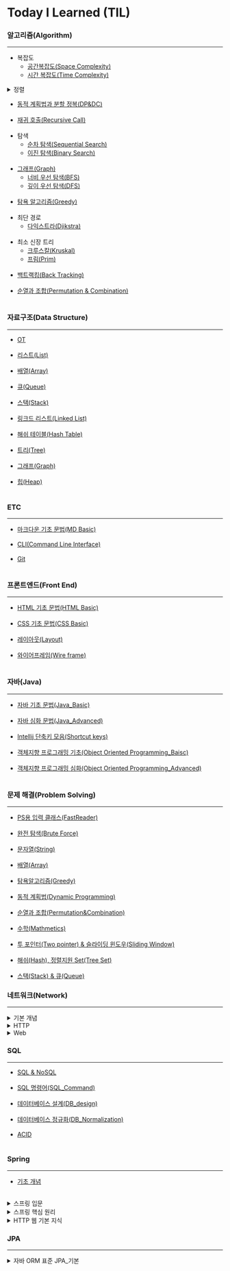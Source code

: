 # Today I Learned (TIL)
### 알고리즘(Algorithm)
-----------------------------------
- 복잡도
  - [공간복잡도(Space Complexity)](https://github.com/ssu18/TIL/blob/main/Algorithm/AL_SpaceComplexity.md) <br>
  - [시간 복잡도(Time Complexity)](https://github.com/ssu18/TIL/blob/main/Algorithm/AL_TimeComplexity.md) <br>

</details>
<details>
<summary>정렬</summary>

  - [버블 정렬(Bubble Sort)](https://github.com/ssu18/TIL/blob/main/Algorithm/AL_BubbleSort.md) <br>
  - [선택 정렬(Selection Sort)](https://github.com/ssu18/TIL/blob/main/Algorithm/AL_SelectionSort.md) <br>
  - [삽입 정렬(Insertion Sort)](https://github.com/ssu18/TIL/blob/main/Algorithm/AL_InsertionSort.md) <br>
  - [병합 정렬(Merge Sort)](https://github.com/ssu18/TIL/blob/main/Algorithm/AL_MergeSort.md) <br>
  - [퀵 정렬(Quick Sort)](https://github.com/ssu18/TIL/blob/main/Algorithm/AL_QuickSort.md) <br><br>
</details>

- [동적 계획법과 분할 정복(DP&DC)](https://github.com/ssu18/TIL/blob/main/Algorithm/AL_DP%2CDC.md) <br><br>
- [재귀 호출(Recursive Call)](https://github.com/ssu18/TIL/blob/main/Algorithm/AL_RecursiveCall.md) <br><br>
- 탐색<br>
  - [순차 탐색(Sequential Search)](https://github.com/ssu18/TIL/blob/main/Algorithm/AL_SequentialSearch.md) <br>
  - [이진 탐색(Binary Search)](https://github.com/ssu18/TIL/blob/main/Algorithm/AL_BinarySearch.md) <br><br>
- [그래프(Graph)](https://github.com/ssu18/TIL/blob/main/Algorithm/AL_Graph.md)<br>
  - [너비 우선 탐색(BFS)](https://github.com/ssu18/TIL/blob/main/Algorithm/AL_BreadthFirstSearch.md)<br>
  - [깊이 우선 탐색(DFS)](https://github.com/ssu18/TIL/blob/main/Algorithm/Al_DepthFirstSearch.md)<br><br>
- [탐욕 알고리즘(Greedy)](https://github.com/ssu18/TIL/blob/main/Algorithm/AL_Greedy.md)<br><br>
- 최단 경로
  - [다익스트라(Djikstra)](https://github.com/ssu18/TIL/blob/main/Algorithm/AL_Djikstra.md)<br><br> 
- 최소 신장 트리
  - [크루스칼(Kruskal)](https://github.com/ssu18/TIL/blob/main/Algorithm/AL_Kruskal.md)<br>
  - [프림(Prim)](https://github.com/ssu18/TIL/blob/main/Algorithm/AL_Prim.md)<br><br>
- [백트랙킹(Back Tracking)](https://github.com/ssu18/TIL/blob/main/Algorithm/AL_BackTracking.md)<br><br>
- [순열과 조합(Permutation & Combination)](https://github.com/ssu18/TIL/blob/main/Algorithm/AL_Permutation%2CCombination.md)<br><br>

### 자료구조(Data Structure)
-----------------------------
- [OT](https://github.com/ssu18/TIL/blob/main/DataStructure/WelcomeDS_OT.md) <br><br>
- [리스트(List)](https://github.com/ssu18/TIL/blob/main/DataStructure/WelcomeDS_List.md) <br><br>
- [배열(Array)](https://github.com/ssu18/TIL/blob/main/DataStructure/DS_Array.md) <br><br>
- [큐(Queue)](https://github.com/ssu18/TIL/blob/main/DataStructure/DS_Queue.md) <br><br>
- [스택(Stack)](https://github.com/ssu18/TIL/blob/main/DataStructure/DS_Stack.md) <br><br>
- [링크드 리스트(Linked List)](https://github.com/ssu18/TIL/blob/main/DataStructure/DS_LinkedList.md) <br><br>
- [해쉬 테이블(Hash Table)](https://github.com/ssu18/TIL/blob/main/DataStructure/DS_HashTable.md) <br><br>
- [트리(Tree)](https://github.com/ssu18/TIL/blob/main/DataStructure/DS_Tree.md) <br><br>
- [그래프(Graph)](https://github.com/ssu18/TIL/blob/main/DataStructure/DS_Graph.md)<br><br>
- [힙(Heap)](https://github.com/ssu18/TIL/blob/main/DataStructure/DS_Heap.md) <br><br>

### ETC
-------------------------
- [마크다운 기초 문법(MD Basic)](https://github.com/ssu18/TIL/blob/main/ETC/MDgrammer.md) <br><br>
- [CLI(Command Line Interface)](https://github.com/ssu18/TIL/blob/main/ETC/CLI.md)<br><br>
- [Git](https://github.com/ssu18/TIL/blob/main/ETC/Git.md)<br><br>

### 프론트엔드(Front End)
----------------------------
- [HTML 기초 문법(HTML Basic)](https://github.com/ssu18/TIL/blob/main/FrontEnd/HTML.md)<br><br>
- [CSS 기초 문법(CSS Basic)](https://github.com/ssu18/TIL/blob/main/FrontEnd/CSS.md)<br><br>
- [레이아웃(Layout)](https://github.com/ssu18/TIL/blob/main/FrontEnd/Layout.md)<br><br>
- [와이어프레임(Wire frame)](https://github.com/ssu18/TIL/blob/main/FrontEnd/WireFrame.md)<br><br>

### 자바(Java)
-----------------------
- [자바 기초 문법(Java_Basic)](https://github.com/ssu18/TIL/blob/main/Java/Java_Basic.md) <br><br>
- [자바 심화 문법(Java_Advanced)](https://github.com/ssu18/TIL/blob/main/Java/Java_Advanced.md)<br><br>
- [Intellij 단축키 모음(Shortcut keys)](https://github.com/ssu18/TIL/blob/main/Java/Intellij.md)<br><br>
- [객체지향 프로그래밍 기초(Object Oriented Programming_Baisc)](https://github.com/ssu18/TIL/blob/main/Java/OOP_Basic.md)<br><br>
- [객체지향 프로그래밍 심화(Object Oriented Programming_Advanced)](https://github.com/ssu18/TIL/blob/main/Java/OOP_Advanced.md)<br><br>

### 문제 해결(Problem Solving)
-----------------------------------------
- [PS용 입력 클래스(FastReader)](https://github.com/ssu18/TIL/blob/main/Problem%20Solving/FastReader.md)<br><br>
- [완전 탐색(Brute Force)](https://github.com/ssu18/TIL/blob/main/Problem%20Solving/%EC%99%84%EC%A0%84%20%ED%83%90%EC%83%89(Brute%20Force).md)<br><br>
- [문자열(String)](https://github.com/ssu18/TIL/blob/main/Problem%20Solving/%EB%AC%B8%EC%9E%90%EC%97%B4(String).md)<br><br>
- [배열(Array)](https://github.com/ssu18/TIL/blob/main/Problem%20Solving/%EB%B0%B0%EC%97%B4(Array).md)<br><br>
- [탐욕알고리즘(Greedy)](https://github.com/ssu18/TIL/blob/main/Problem%20Solving/%ED%83%90%EC%9A%95%EC%95%8C%EA%B3%A0%EB%A6%AC%EC%A6%98(Greedy).md)<br><br>
- [동적 계획법(Dynamic Programming)](https://github.com/ssu18/TIL/blob/main/Problem%20Solving/%EB%8F%99%EC%A0%81%20%EA%B3%84%ED%9A%8D%EB%B2%95(Dynamic%20Programming).md)<br><br>
- [순열과 조합(Permutation&Combination)](https://github.com/ssu18/TIL/blob/main/Problem%20Solving/%EC%88%9C%EC%97%B4%EA%B3%BC%20%EC%A1%B0%ED%95%A9(Permutation%26Combination).md)<br><br>
- [수학(Mathmetics)](https://github.com/ssu18/TIL/blob/main/Problem%20Solving/%EC%88%98%ED%95%99(Math).md)<br><br>
- [투 포인터(Two pointer) & 슬라이딩 윈도우(Sliding Window)](https://github.com/ssu18/TIL/blob/main/Problem%20Solving/%ED%88%AC%20%ED%8F%AC%EC%9D%B8%ED%84%B0(Two%20Pointer)%26%EC%8A%AC%EB%9D%BC%EC%9D%B4%EB%94%A9%20%EC%9C%88%EB%8F%84%EC%9A%B0(Sliding%20Window).md)<br><br>
- [해쉬(Hash), 정렬지원 Set(Tree Set)](https://github.com/ssu18/TIL/blob/main/Problem%20Solving/%ED%95%B4%EC%89%AC%2C%20%EC%A0%95%EB%A0%AC%EC%A7%80%EC%9B%90%20Set.md)<br><br>
- [스택(Stack) & 큐(Queue)](https://github.com/ssu18/TIL/blob/main/Problem%20Solving/%EC%8A%A4%ED%83%9D(Stack)%26%ED%81%90(Queue).md)

### 네트워크(Network)
------------------------------------------
  <details>
  <summary>기본 개념</summary>

  - [TCP,IP기초(TCP&IP_BASIC)](https://github.com/ssu18/TIL/blob/main/Network/Baisc%20Concept/TCP%26IP_Basic.md)
  - [인터넷 프로토콜(IP)](https://github.com/ssu18/TIL/blob/main/Network/Baisc%20Concept/IP.md)
  - [TCP&UDP](https://github.com/ssu18/TIL/blob/main/Network/Baisc%20Concept/TCP%26UDP.md)
  - [포트(Port)](https://github.com/ssu18/TIL/blob/main/Network/Baisc%20Concept/Port.md)
  - [URL&DNS](https://github.com/ssu18/TIL/blob/main/Network/Baisc%20Concept/URL%26DNS.md)<br><br>
  </details>
  <details>
  <summary>HTTP</summary>

  - [HTTP_메시지](https://github.com/ssu18/TIL/blob/main/Network/HTTP/HTTP_Message.md)
  - [HTTP_요청](https://github.com/ssu18/TIL/blob/main/Network/HTTP/HTTP%20Request.md)
  - [HTTP_응답](https://github.com/ssu18/TIL/blob/main/Network/HTTP/HTTP%20Response.md)
  - [REST API](https://github.com/ssu18/TIL/blob/main/Network/HTTP/RestApi.md)
  - [Postman](https://github.com/ssu18/TIL/blob/main/Network/HTTP/Postman.md)<br><br>
  </details>

  </details>
  <details>
  <summary>Web</summary>

  - [클라이언트-서버 구조](https://github.com/ssu18/TIL/blob/main/Network/Web/Clinet-server%20Architecture.md)
  - [웹 애플리케이션 구조](https://github.com/ssu18/TIL/blob/main/Network/Web/Web_Application%20Architecture.md)
  - [웹 애플리케이션 구현](https://github.com/ssu18/TIL/blob/main/Network/Web/Web_Application_Implent.md)
  - [SSR&CSR](https://github.com/ssu18/TIL/blob/main/Network/Web/SSR%26CSR.md)
  - [AJAX](https://github.com/ssu18/TIL/blob/main/Network/Web/AJAX.md)
  - [CORS](https://github.com/ssu18/TIL/blob/main/Network/Web/CORS.md)<br><br>
  </details>

### SQL
----------------------------------------------------
- [SQL & NoSQL](https://github.com/ssu18/TIL/blob/main/SQL/SQL%26NoSQL.md)<br><br>
- [SQL 명령어(SQL_Command)](https://github.com/ssu18/TIL/blob/main/SQL/SQL_Command.md)<br><br>
- [데이터베이스 설계(DB_design)](https://github.com/ssu18/TIL/blob/main/SQL/DB_design.md)<br><br>
- [데이터베이스 정규화(DB_Normalization)](https://github.com/ssu18/TIL/blob/main/SQL/DB_Normalization.md)<br><br>
- [ACID](https://github.com/ssu18/TIL/blob/main/SQL/ACID.md)<br><br>

### Spring
--------------------------------------------------
- [기초 개념](https://github.com/ssu18/TIL/blob/main/Spring/Basic/Basic.md)<br><br>
 <details>
 <summary>스프링 입문 </summary>

  - [프로젝트 환경설정](https://github.com/ssu18/TIL/blob/main/Spring/%EC%8A%A4%ED%94%84%EB%A7%81%20%EC%9E%85%EB%AC%B8/%ED%94%84%EB%A1%9C%EC%A0%9D%ED%8A%B8%20%ED%99%98%EA%B2%BD%EC%84%A4%EC%A0%95(1).md)
  - [스프링 웹 개발 기초](https://github.com/ssu18/TIL/blob/main/Spring/%EC%8A%A4%ED%94%84%EB%A7%81%20%EC%9E%85%EB%AC%B8/%EC%8A%A4%ED%94%84%EB%A7%81%20%EC%9B%B9%20%EA%B0%9C%EB%B0%9C%20%EA%B8%B0%EC%B4%88(2).md)
  - [회원 관리 예제_백엔드 개발](https://github.com/ssu18/TIL/blob/main/Spring/%EC%8A%A4%ED%94%84%EB%A7%81%20%EC%9E%85%EB%AC%B8/%ED%9A%8C%EC%9B%90%20%EA%B4%80%EB%A6%AC%20%EC%98%88%EC%A0%9C-%20%EB%B0%B1%EC%97%94%EB%93%9C%20%EA%B0%9C%EB%B0%9C(3).md)
  - [스프링 빈과 의존관계](https://github.com/ssu18/TIL/blob/main/Spring/%EC%8A%A4%ED%94%84%EB%A7%81%20%EC%9E%85%EB%AC%B8/%EC%8A%A4%ED%94%84%EB%A7%81%20%EB%B9%88%EA%B3%BC%20%EC%9D%98%EC%A1%B4%EA%B4%80%EA%B3%84(4).md)
  - [회원관리 예제_웹 MVC 개발](https://github.com/ssu18/TIL/blob/main/Spring/%EC%8A%A4%ED%94%84%EB%A7%81%20%EC%9E%85%EB%AC%B8/%ED%9A%8C%EC%9B%90%20%EA%B4%80%EB%A6%AC%20%EC%98%88%EC%A0%9C_%EC%9B%B9%20MVC%20%EA%B0%9C%EB%B0%9C(5).md)
  - [스프링 DB 접근 기술](https://github.com/ssu18/TIL/blob/main/Spring/%EC%8A%A4%ED%94%84%EB%A7%81%20%EC%9E%85%EB%AC%B8/%EC%8A%A4%ED%94%84%EB%A7%81%20DB%20%EC%A0%91%EA%B7%BC%20%EA%B8%B0%EC%88%A0(6).md)
  - [AOP](https://github.com/ssu18/TIL/blob/main/Spring/%EC%8A%A4%ED%94%84%EB%A7%81%20%EC%9E%85%EB%AC%B8/AOP.md)
 </details>

<details>
 <summary>스프링 핵심 원리 </summary>
  
  - [객체 지향 설계와 스프링](https://github.com/ssu18/TIL/blob/main/Spring/%EC%8A%A4%ED%94%84%EB%A7%81%20%ED%95%B5%EC%8B%AC%20%EC%9B%90%EB%A6%AC/%EA%B0%9D%EC%B2%B4%20%EC%A7%80%ED%96%A5%20%EC%84%A4%EA%B3%84%EC%99%80%20%EC%8A%A4%ED%94%84%EB%A7%81(1).md)
  - [스프링 핵심 원리 이해1_예제 만들기](https://github.com/ssu18/TIL/blob/main/Spring/%EC%8A%A4%ED%94%84%EB%A7%81%20%ED%95%B5%EC%8B%AC%20%EC%9B%90%EB%A6%AC/%EC%8A%A4%ED%94%84%EB%A7%81%20%ED%95%B5%EC%8B%AC%20%EC%9B%90%EB%A6%AC%20%EC%9D%B4%ED%95%B41_%EC%98%88%EC%A0%9C%20%EB%A7%8C%EB%93%A4%EA%B8%B0(2).md)
  - [스프링 핵심 원리 이해2_객체 지향 원리 적용](https://github.com/ssu18/TIL/blob/main/Spring/%EC%8A%A4%ED%94%84%EB%A7%81%20%ED%95%B5%EC%8B%AC%20%EC%9B%90%EB%A6%AC/%EC%8A%A4%ED%94%84%EB%A7%81%20%ED%95%B5%EC%8B%AC%20%EC%9B%90%EB%A6%AC%20%EC%9D%B4%ED%95%B42_%EA%B0%9D%EC%B2%B4%20%EC%A7%80%ED%96%A5%20%EC%9B%90%EB%A6%AC%20%EC%A0%81%EC%9A%A9(3).md)
  - [스프링 컨테이너와 스프링 빈](https://github.com/ssu18/TIL/blob/main/Spring/%EC%8A%A4%ED%94%84%EB%A7%81%20%ED%95%B5%EC%8B%AC%20%EC%9B%90%EB%A6%AC/%EC%8A%A4%ED%94%84%EB%A7%81%20%EC%BB%A8%ED%85%8C%EC%9D%B4%EB%84%88%EC%99%80%20%EC%8A%A4%ED%94%84%EB%A7%81%20%EB%B9%88(4).md)
  - [싱글톤 컨테이너](https://github.com/ssu18/TIL/blob/main/Spring/%EC%8A%A4%ED%94%84%EB%A7%81%20%ED%95%B5%EC%8B%AC%20%EC%9B%90%EB%A6%AC/%EC%8B%B1%EA%B8%80%ED%86%A4%20%EC%BB%A8%ED%85%8C%EC%9D%B4%EB%84%88(5).md)
  - [컴포넌트 스캔](https://github.com/ssu18/TIL/blob/main/Spring/%EC%8A%A4%ED%94%84%EB%A7%81%20%ED%95%B5%EC%8B%AC%20%EC%9B%90%EB%A6%AC/%EC%BB%B4%ED%8F%AC%EB%84%8C%ED%8A%B8%20%EC%8A%A4%EC%BA%94(6).md)
  - [의존관계 자동 주입](https://github.com/ssu18/TIL/blob/main/Spring/%EC%8A%A4%ED%94%84%EB%A7%81%20%ED%95%B5%EC%8B%AC%20%EC%9B%90%EB%A6%AC/%EC%9D%98%EC%A1%B4%EA%B4%80%EA%B3%84%20%EC%9E%90%EB%8F%99%20%EC%A3%BC%EC%9E%85(7).md)
  - [빈 생명주기 콜백](https://github.com/ssu18/TIL/blob/main/Spring/%EC%8A%A4%ED%94%84%EB%A7%81%20%ED%95%B5%EC%8B%AC%20%EC%9B%90%EB%A6%AC/%EB%B9%88%20%EC%83%9D%EB%AA%85%EC%A3%BC%EA%B8%B0%20%EC%BD%9C%EB%B0%B1(8).md)
  - [빈 스코프](https://github.com/ssu18/TIL/blob/main/Spring/%EC%8A%A4%ED%94%84%EB%A7%81%20%ED%95%B5%EC%8B%AC%20%EC%9B%90%EB%A6%AC/%EB%B9%88%20%EC%8A%A4%EC%BD%94%ED%94%84(9).md)
</details>

<details>
 <summary>HTTP 웹 기본 지식 </summary>

- [인터넷 네트워크](https://github.com/ssu18/TIL/blob/main/Spring/HTTP%20%EC%9B%B9%20%EA%B8%B0%EB%B3%B8%20%EC%A7%80%EC%8B%9D/%EC%9D%B8%ED%84%B0%EB%84%B7%20%EB%84%A4%ED%8A%B8%EC%9B%8C%ED%81%AC(1).md)
- [URI와 웹 브라우저 요청 흐름](https://github.com/ssu18/TIL/blob/main/Spring/HTTP%20%EC%9B%B9%20%EA%B8%B0%EB%B3%B8%20%EC%A7%80%EC%8B%9D/URI%EC%99%80%20%EC%9B%B9%20%EB%B8%8C%EB%9D%BC%EC%9A%B0%EC%A0%80%20%EC%9A%94%EC%B2%AD%20%ED%9D%90%EB%A6%84(2).md)
- [HTTP 기본](https://github.com/ssu18/TIL/blob/main/Spring/HTTP%20%EC%9B%B9%20%EA%B8%B0%EB%B3%B8%20%EC%A7%80%EC%8B%9D/HTTP%20%EA%B8%B0%EB%B3%B8(3).md)
- [HTTP 메서드](https://github.com/ssu18/TIL/blob/main/Spring/HTTP%20%EC%9B%B9%20%EA%B8%B0%EB%B3%B8%20%EC%A7%80%EC%8B%9D/HTTP%20%EB%A9%94%EC%84%9C%EB%93%9C(4).md)
- [HTTP 상태코드](https://github.com/ssu18/TIL/blob/main/Spring/HTTP%20%EC%9B%B9%20%EA%B8%B0%EB%B3%B8%20%EC%A7%80%EC%8B%9D/HTTP%20%EC%83%81%ED%83%9C%EC%BD%94%EB%93%9C(5).md)
- [HTTP 헤더1_일반](https://github.com/ssu18/TIL/blob/main/Spring/HTTP%20%EC%9B%B9%20%EA%B8%B0%EB%B3%B8%20%EC%A7%80%EC%8B%9D/HTTP%20%ED%97%A4%EB%8D%941_%EC%9D%BC%EB%B0%98(6).md)
- [HTTP 헤더2_캐시와 조건부](https://github.com/ssu18/TIL/blob/main/Spring/HTTP%20%EC%9B%B9%20%EA%B8%B0%EB%B3%B8%20%EC%A7%80%EC%8B%9D/HTTP%20%ED%97%A4%EB%8D%942_%20%EC%BA%90%EC%8B%9C%EC%99%80%20%EC%A1%B0%EA%B1%B4%EB%B6%80(7).md)
</details>


### JPA
---------------------------------------
<details>
 <summary>자바 ORM 표준 JPA_기본 </summary>
  - [JPA 소개](https://github.com/ssu18/TIL/blob/main/Spring/%EC%9E%90%EB%B0%94%20ORM%20%ED%91%9C%EC%A4%80%20JPA_%EA%B8%B0%EB%B3%B8/JPA%20%EC%86%8C%EA%B0%9C(1).md)
  - [JPA 시작하기](https://github.com/ssu18/TIL/blob/main/Spring/%EC%9E%90%EB%B0%94%20ORM%20%ED%91%9C%EC%A4%80%20JPA_%EA%B8%B0%EB%B3%B8/JPA%20%EC%8B%9C%EC%9E%91%ED%95%98%EA%B8%B0(2).md)
  - [영속성 관리_내부 동작 방식](https://github.com/ssu18/TIL/blob/main/Spring/%EC%9E%90%EB%B0%94%20ORM%20%ED%91%9C%EC%A4%80%20JPA_%EA%B8%B0%EB%B3%B8/%EC%98%81%EC%86%8D%EC%84%B1%20%EA%B4%80%EB%A6%AC_%EB%82%B4%EB%B6%80%20%EB%8F%99%EC%9E%91%20%EB%B0%A9%EC%8B%9D(3).md)
  - [엔티티 매핑](https://github.com/ssu18/TIL/blob/main/Spring/%EC%9E%90%EB%B0%94%20ORM%20%ED%91%9C%EC%A4%80%20JPA_%EA%B8%B0%EB%B3%B8/%EC%97%94%ED%8B%B0%ED%8B%B0%20%EB%A7%A4%ED%95%91(4).md)
  - [연관관계 매핑 기초](https://github.com/ssu18/TIL/blob/main/Spring/%EC%9E%90%EB%B0%94%20ORM%20%ED%91%9C%EC%A4%80%20JPA_%EA%B8%B0%EB%B3%B8/%EC%97%B0%EA%B4%80%EA%B4%80%EA%B3%84%20%EB%A7%A4%ED%95%91%20%EA%B8%B0%EC%B4%88(5).md)
  - [다양한 연관관계 매핑](https://github.com/ssu18/TIL/blob/main/Spring/%EC%9E%90%EB%B0%94%20ORM%20%ED%91%9C%EC%A4%80%20JPA_%EA%B8%B0%EB%B3%B8/%EB%8B%A4%EC%96%91%ED%95%9C%20%EC%97%B0%EA%B4%80%EA%B4%80%EA%B3%84%20%EB%A7%A4%ED%95%91(6).md)
  - [고급 매핑](https://github.com/ssu18/TIL/blob/main/Spring/%EC%9E%90%EB%B0%94%20ORM%20%ED%91%9C%EC%A4%80%20JPA_%EA%B8%B0%EB%B3%B8/%EA%B3%A0%EA%B8%89%20%EB%A7%A4%ED%95%91(7).md)
  - [프록시와 연관관계 관리](https://github.com/ssu18/TIL/blob/main/Spring/%EC%9E%90%EB%B0%94%20ORM%20%ED%91%9C%EC%A4%80%20JPA_%EA%B8%B0%EB%B3%B8/%ED%94%84%EB%A1%9D%EC%8B%9C%EC%99%80%20%EC%97%B0%EA%B4%80%EA%B4%80%EA%B3%84%20%EA%B4%80%EB%A6%AC(8).md)
  - [값 타입](https://github.com/ssu18/TIL/blob/main/Spring/%EC%9E%90%EB%B0%94%20ORM%20%ED%91%9C%EC%A4%80%20JPA_%EA%B8%B0%EB%B3%B8/%EA%B0%92%20%ED%83%80%EC%9E%85(9).md)
  - [JPQL_기본](https://github.com/ssu18/TIL/blob/main/Spring/%EC%9E%90%EB%B0%94%20ORM%20%ED%91%9C%EC%A4%80%20JPA_%EA%B8%B0%EB%B3%B8/%EA%B0%9D%EC%B2%B4%EC%A7%80%ED%96%A5%20%EC%BF%BC%EB%A6%AC%20%EC%96%B8%EC%96%B4_%EA%B8%B0%EB%B3%B8(10).md)
  - [JPQL_중급](https://github.com/ssu18/TIL/blob/main/Spring/%EC%9E%90%EB%B0%94%20ORM%20%ED%91%9C%EC%A4%80%20JPA_%EA%B8%B0%EB%B3%B8/%EA%B0%9D%EC%B2%B4%EC%A7%80%ED%96%A5%20%EC%BF%BC%EB%A6%AC%20%EC%96%B8%EC%96%B42_%EC%A4%91%EA%B8%89(11).md)
 </details>